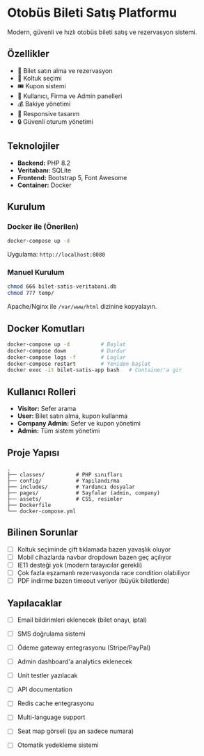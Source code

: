# Otobüs Bileti Satış Platformu

Modern, güvenli ve hızlı otobüs bileti satış ve rezervasyon sistemi.

## Özellikler

- 🎫 Bilet satın alma ve rezervasyon
- 💺 Koltuk seçimi
- 🎟️ Kupon sistemi
- 👥 Kullanıcı, Firma ve Admin panelleri
- 💰 Bakiye yönetimi
- 📱 Responsive tasarım
- 🔒 Güvenli oturum yönetimi

## Teknolojiler

- **Backend:** PHP 8.2
- **Veritabanı:** SQLite
- **Frontend:** Bootstrap 5, Font Awesome
- **Container:** Docker

## Kurulum

### Docker ile (Önerilen)

```bash
docker-compose up -d
```

Uygulama: `http://localhost:8080`

### Manuel Kurulum

```bash
chmod 666 bilet-satis-veritabani.db
chmod 777 temp/
```

Apache/Nginx ile `/var/www/html` dizinine kopyalayın.

## Docker Komutları

```bash
docker-compose up -d          # Başlat
docker-compose down           # Durdur
docker-compose logs -f        # Loglar
docker-compose restart        # Yeniden başlat
docker exec -it bilet-satis-app bash   # Container'a gir
```

## Kullanıcı Rolleri

- **Visitor:** Sefer arama
- **User:** Bilet satın alma, kupon kullanma
- **Company Admin:** Sefer ve kupon yönetimi
- **Admin:** Tüm sistem yönetimi

## Proje Yapısı

```
.
├── classes/          # PHP sınıfları
├── config/           # Yapılandırma
├── includes/         # Yardımcı dosyalar
├── pages/            # Sayfalar (admin, company)
├── assets/           # CSS, resimler
├── Dockerfile
└── docker-compose.yml
```

## Bilinen Sorunlar

- [ ] Koltuk seçiminde çift tıklamada bazen yavaşlık oluyor
- [ ] Mobil cihazlarda navbar dropdown bazen geç açılıyor
- [ ] IE11 desteği yok (modern tarayıcılar gerekli)
- [ ] Çok fazla eşzamanlı rezervasyonda race condition olabiliyor
- [ ] PDF indirme bazen timeout veriyor (büyük biletlerde)

## Yapılacaklar

- [ ] Email bildirimleri eklenecek (bilet onayı, iptal)
- [ ] SMS doğrulama sistemi
- [ ] Ödeme gateway entegrasyonu (Stripe/PayPal)
- [ ] Admin dashboard'a analytics eklenecek
- [ ] Unit testler yazılacak
- [ ] API documentation
- [ ] Redis cache entegrasyonu
- [ ] Multi-language support
- [ ] Seat map görseli (şu an sadece numara)
- [ ] Otomatik yedekleme sistemi

